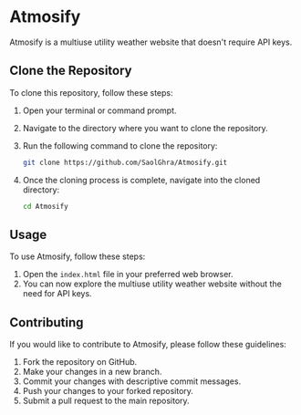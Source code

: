 # Atmosify

Atmosify is a multiuse utility weather website that doesn't require API keys.

## Clone the Repository

To clone this repository, follow these steps:

1. Open your terminal or command prompt.
2. Navigate to the directory where you want to clone the repository.
3. Run the following command to clone the repository:

   ```bash
   git clone https://github.com/SaolGhra/Atmosify.git
   ```

4. Once the cloning process is complete, navigate into the cloned directory:

   ```bash
   cd Atmosify
   ```

## Usage

To use Atmosify, follow these steps:

1. Open the `index.html` file in your preferred web browser.
2. You can now explore the multiuse utility weather website without the need for API keys.

## Contributing

If you would like to contribute to Atmosify, please follow these guidelines:

1. Fork the repository on GitHub.
2. Make your changes in a new branch.
3. Commit your changes with descriptive commit messages.
4. Push your changes to your forked repository.
5. Submit a pull request to the main repository.
